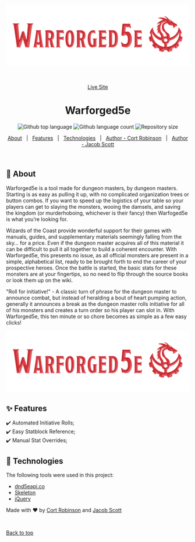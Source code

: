 <div align="center" id="top"> 
  <img src="assets/images/headerLogo.png" alt="Warforged5e" />

  &#xa0;

  <a href="https://warforged5e.com">Live Site</a>
</div>

<h1 align="center">Warforged5e</h1>

<p align="center">
  <img alt="Github top language" src="https://img.shields.io/github/languages/top/cort-robinson/warforged5e?color=56BEB8">

  <img alt="Github language count" src="https://img.shields.io/github/languages/count/cort-robinson/warforged5e?color=56BEB8">

  <img alt="Repository size" src="https://img.shields.io/github/repo-size/cort-robinson/warforged5e?color=56BEB8">

  <!-- <img alt="Github issues" src="https://img.shields.io/github/issues/cort-robinson/warforged5e?color=56BEB8" /> -->

  <!-- <img alt="Github forks" src="https://img.shields.io/github/forks/cort-robinson/warforged5e?color=56BEB8" /> -->

  <!-- <img alt="Github stars" src="https://img.shields.io/github/stars/cort-robinson/warforged5e?color=56BEB8" /> -->
</p>

<!-- Status -->

<!-- <h4 align="center"> 
	🚧  Warforged5e 🚀 Under construction...  🚧
</h4> 

<hr> -->

<p align="center">
  <a href="#dart-about">About</a> &#xa0; | &#xa0; 
  <a href="#sparkles-features">Features</a> &#xa0; | &#xa0;
  <a href="#rocket-technologies">Technologies</a> &#xa0; | &#xa0;
  <a href="https://github.com/cort-robinson" target="_blank">Author - Cort Robinson</a> &#xa0; | &#xa0;
  <a href="https://github.com/jhs1790" target="_blank">Author - Jacob Scott</a>
</p>

<br>

## :dart: About ##

Warforged5e is a tool made for dungeon masters, by dungeon masters. Starting is as easy as pulling it up, with no complicated organization trees or button combos. If you want to speed up the logistics of your table so your players can get to slaying the monsters, wooing the damsels, and saving the kingdom (or murderhoboing, whichever is their fancy) then Warfoged5e is what you’re looking for.

Wizards of the Coast provide wonderful support for their games with manuals, guides, and supplementary materials seemingly falling from the sky… for a price. Even if the dungeon master acquires all of this material it can be difficult to pull it all together to build a coherent encounter. With Warforged5e, this presents no issue, as all official monsters are present in a simple, alphabetical list, ready to be brought forth to end the career of your prospective heroes. Once the battle is started, the basic stats for these monsters are at your fingertips, so no need to flip through the source books or look them up on the wiki.

"Roll for initiative!" - A classic turn of phrase for the dungeon master to announce combat, but instead of heralding a bout of heart pumping action, generally it announces a break as the dungeon master rolls initiative for all of his monsters and creates a turn order so his player can slot in. With Warforged5e, this ten minute or so chore becomes as simple as a few easy clicks!

<img src="assets/images/headerLogo.png" alt="Warforged5e Screenshot" />

## :sparkles: Features ##

:heavy_check_mark: Automated Initiative Rolls;\
:heavy_check_mark: Easy Statblock Reference;\
:heavy_check_mark: Manual Stat Overrides;

## :rocket: Technologies ##

The following tools were used in this project:

- [dnd5eapi.co](http://dnd5eapi.co/)
- [Skeleton](https://nodejs.org/en/)
- [jQuery](https://jquery.com/)


Made with :heart: by <a href="https://github.com/cort-robinson" target="_blank">Cort Robinson</a> and <a href="https://github.com/jhs1790" target="_blank">Jacob Scott</a>

&#xa0;

<a href="#top">Back to top</a>
